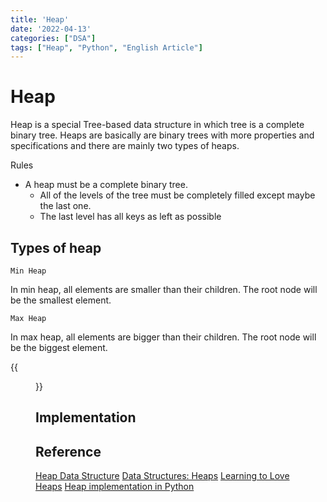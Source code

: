 ```yaml
---
title: 'Heap'
date: '2022-04-13'
categories: ["DSA"]
tags: ["Heap", "Python", "English Article"]
---
```


# Heap

Heap is a special Tree-based data structure in which tree is a complete binary tree.
Heaps are basically are binary trees with more properties and specifications and there are mainly two types of heaps.

Rules

- A heap must be a complete binary tree.
  - All of the levels of the tree must be completely filled except maybe the last one.
  - The last level has all keys as left as possible

## Types of heap

`Min Heap`

In min heap, all elements are smaller than their children. The root node will be the smallest element.

`Max Heap`

In max heap, all elements are bigger than their children. The root node will be the biggest element.

{{<figure src="./minmax_heap.png" alt="Query Suggestion" width="100%">}}

## Implementation



## Reference

[Heap Data Structure](https://www.geeksforgeeks.org/heap-data-structure/)
[Data Structures: Heaps](<https://www.youtube.com/watch?v=t0Cq6tVNRBA>)
[Learning to Love Heaps](https://medium.com/basecs/learning-to-love-heaps-cef2b273a238)
[Heap implementation in Python](https://www.educative.io/edpresso/heap-implementation-in-python)

